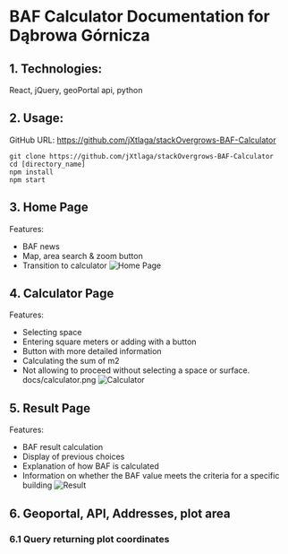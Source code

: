 # BAF Calculator Documentation for Dąbrowa Górnicza
## 1. Technologies:
React, jQuery, geoPortal api, python
## 2. Usage:
GitHub URL: https://github.com/jXtlaga/stackOvergrows-BAF-Calculator
```
git clone https://github.com/jXtlaga/stackOvergrows-BAF-Calculator
cd [directory_name]
npm install
npm start
```
## 3. Home Page
Features:
- BAF news
- Map, area search & zoom button
- Transition to calculator
![Home Page](./mainPage.png)
## 4. Calculator Page
Features:
- Selecting space
- Entering square meters or adding with a button
- Button with more detailed information
- Calculating the sum of m2
- Not allowing to proceed without selecting a space or surface.
docs/calculator.png
![Calculator](./calculator.png)
## 5. Result Page
Features:
- BAF result calculation
- Display of previous choices
- Explanation of how BAF is calculated
- Information on whether the BAF value meets the criteria for a specific building
![Result](./result.png)
## 6. Geoportal, API, Addresses, plot area
### 6.1 Query returning plot coordinates
